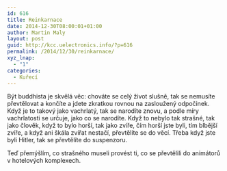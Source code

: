```yaml
---
id: 616
title: Reinkarnace
date: 2014-12-30T08:00:01+01:00
author: Martin Maly
layout: post
guid: http://kcc.uelectronics.info/?p=616
permalink: /2014/12/30/reinkarnace/
xyz_lnap:
  - "1"
categories:
  - Kuřecí
---
```

Být buddhista je skvělá věc: chováte se celý život slušně, tak se nemusíte převtělovat a končíte a jdete zkratkou rovnou na zasloužený odpočinek. Když je to takový jako vachrlatý, tak se narodíte znovu, a podle míry vachrlatosti se určuje, jako co se narodíte. Když to nebylo tak strašné, tak jako člověk, když to bylo horší, tak jako zvíře, čím horší jste byli, tím blbější zvíře, a když ani škála zvířat nestačí, převtělíte se do věcí. Třeba když jste byli Hitler, tak se převtělíte do suspenzoru.

Teď přemýšlím, co strašného museli provést ti, co se převtělili do animátorů v hotelových komplexech.